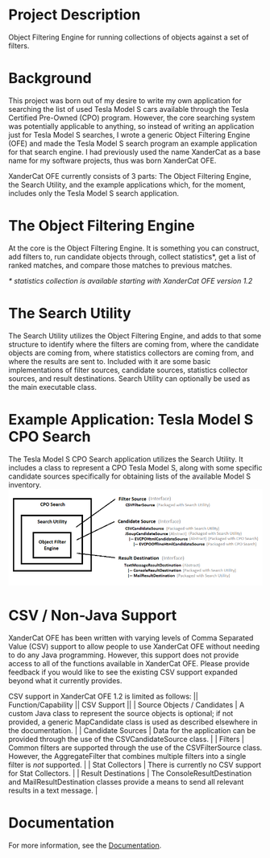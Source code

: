 # Project Description

Object Filtering Engine for running collections of objects against a set of filters.

# Background

This project was born out of my desire to write my own application for searching the list of used Tesla Model S cars available through the Tesla Certified Pre-Owned (CPO) program.  However, the core searching system was potentially applicable to anything, so instead of writing an application just for Tesla Model S searches, I wrote a generic Object Filtering Engine (OFE) and made the Tesla Model S search program an example application for that search engine.  I had previously used the name XanderCat as a base name for my software projects, thus was born XanderCat OFE.

XanderCat OFE currently consists of 3 parts:  The Object Filtering Engine, the Search Utility, and the example applications which, for the moment, includes only the Tesla Model S search application.

# The Object Filtering Engine

At the core is the Object Filtering Engine.  It is something you can construct, add filters to, run candidate objects through, collect statistics*, get a list of ranked matches, and compare those matches to previous matches.

_* statistics collection is available starting with XanderCat OFE version 1.2_

# The Search Utility

The Search Utility utilizes the Object Filtering Engine, and adds to that some structure to identify where the filters are coming from, where the candidate objects are coming from, where statistics collectors are coming from, and where the results are sent to.  Included with it are some basic implementations of filter sources, candidate sources, statistics collector sources, and result destinations.  Search Utility can optionally be used as the main executable class.

# Example Application:  Tesla Model S CPO Search

The Tesla Model S CPO Search application utilizes the Search Utility.  It includes a class to represent a CPO Tesla Model S, along with some specific candidate sources specifically for obtaining lists of the available Model S inventory.
![](Home_cpo-search-app-visualization.png)

# CSV / Non-Java Support

XanderCat OFE has been written with varying levels of Comma Separated Value (CSV) support to allow people to use XanderCat OFE without needing to do any Java programming.  However, this support does not provide access to all of the functions available in XanderCat OFE.  Please provide feedback if you would like to see the existing CSV support expanded beyond what it currently provides.

CSV support in XanderCat OFE 1.2 is limited as follows:
|| Function/Capability ||  CSV Support ||
| Source Objects / Candidates | A custom Java class to represent the source objects is optional; if not provided, a generic MapCandidate class is used as described elsewhere in the documentation. |
| Candidate Sources | Data for the application can be provided through the use of the CSVCandidateSource class. |
| Filters |  Common filters are supported through the use of the CSVFilterSource class.  However, the AggregateFilter that combines multiple filters into a single filter is _not_ supported. |
| Stat Collectors | There is currently no CSV support for Stat Collectors. |
| Result Destinations | The ConsoleResultDestination and MailResultDestination classes provide a means to send all relevant results in a text message. |

# Documentation

For more information, see the [Documentation](Documentation).

